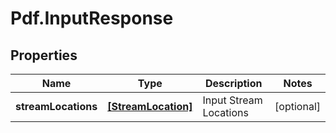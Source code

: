 # Pdf.InputResponse

## Properties
Name | Type | Description | Notes
------------ | ------------- | ------------- | -------------
**streamLocations** | [**[StreamLocation]**](StreamLocation.md) | Input Stream Locations | [optional] 


